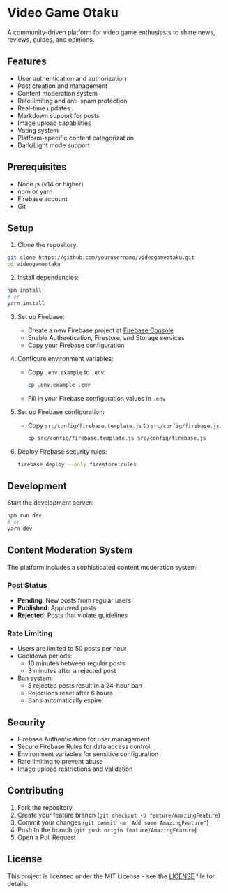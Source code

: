 # Video Game Otaku

A community-driven platform for video game enthusiasts to share news, reviews, guides, and opinions.

## Features

- User authentication and authorization
- Post creation and management
- Content moderation system
- Rate limiting and anti-spam protection
- Real-time updates
- Markdown support for posts
- Image upload capabilities
- Voting system
- Platform-specific content categorization
- Dark/Light mode support

## Prerequisites

- Node.js (v14 or higher)
- npm or yarn
- Firebase account
- Git

## Setup

1. Clone the repository:

```bash
git clone https://github.com/yourusername/videogameotaku.git
cd videogameotaku
```

2. Install dependencies:

```bash
npm install
# or
yarn install
```

3. Set up Firebase:

   - Create a new Firebase project at [Firebase Console](https://console.firebase.google.com)
   - Enable Authentication, Firestore, and Storage services
   - Copy your Firebase configuration

4. Configure environment variables:

   - Copy `.env.example` to `.env`:
     ```bash
     cp .env.example .env
     ```
   - Fill in your Firebase configuration values in `.env`

5. Set up Firebase configuration:

   - Copy `src/config/firebase.template.js` to `src/config/firebase.js`:
     ```bash
     cp src/config/firebase.template.js src/config/firebase.js
     ```

6. Deploy Firebase security rules:
   ```bash
   firebase deploy --only firestore:rules
   ```

## Development

Start the development server:

```bash
npm run dev
# or
yarn dev
```

## Content Moderation System

The platform includes a sophisticated content moderation system:

### Post Status

- **Pending**: New posts from regular users
- **Published**: Approved posts
- **Rejected**: Posts that violate guidelines

### Rate Limiting

- Users are limited to 50 posts per hour
- Cooldown periods:
  - 10 minutes between regular posts
  - 3 minutes after a rejected post
- Ban system:
  - 5 rejected posts result in a 24-hour ban
  - Rejections reset after 6 hours
  - Bans automatically expire

## Security

- Firebase Authentication for user management
- Secure Firebase Rules for data access control
- Environment variables for sensitive configuration
- Rate limiting to prevent abuse
- Image upload restrictions and validation

## Contributing

1. Fork the repository
2. Create your feature branch (`git checkout -b feature/AmazingFeature`)
3. Commit your changes (`git commit -m 'Add some AmazingFeature'`)
4. Push to the branch (`git push origin feature/AmazingFeature`)
5. Open a Pull Request

## License

This project is licensed under the MIT License - see the [LICENSE](LICENSE) file for details.
